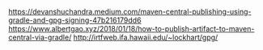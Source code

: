 https://devanshuchandra.medium.com/maven-central-publishing-using-gradle-and-gpg-signing-47b216179dd6
https://www.albertgao.xyz/2018/01/18/how-to-publish-artifact-to-maven-central-via-gradle/
http://irtfweb.ifa.hawaii.edu/~lockhart/gpg/
